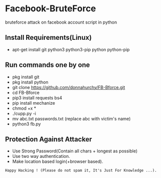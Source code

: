 # Facebook-BruteForce
bruteforce attack on facebook account script in python

## Install Requirements(Linux)
* apt-get install git python3 python3-pip python python-pip

## Run commands one by one
* pkg install git
* pkg install python
* git clone https://github.com/donnahurchy/FB-Bforce.git
* cd FB-Bforce
* pip3 install requests bs4
* pip install mechanize
* chmod +x *
* ./cupp.py -i
* mv abc.txt passwords.txt (replace abc with victim's name)
* python3 fb.py


## Protection Against Attacker
* Use Strong Password(Contain all chars + longest as possible)
* Use two way authentication.
* Make location based login(+browser based).




~~~
Happy Hacking ! (Please do not spam it, It's Just For Knowledge ...).
~~~

